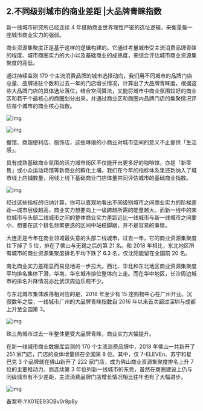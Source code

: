 ## 2.不同级别城市的商业差距 |大品牌青睐指数
新一线城市研究所已经连续 4 年借助商业世界理性严密的选址逻辑，来衡量每一座城市商业实力的强弱。


商业资源集聚度正是基于这样的逻辑构建的。它通过考量城市受主流消费品牌青睐的程度、城市商圈实力的大小以及基础商业的成熟度，来综合评估城市商业资源集聚度的高低。


通过持续监测 170 个主流消费品牌的城市选择动向，我们用不同城市的品牌门店总量、品牌进驻个数和过去一年的门店增长情况，计算出了大品牌青睐度。根据这些大品牌门店的具体选址落位，结合空间算法，又能将城市中商业氛围较好的商业区和若干个最核心的商圈划分出来，并通过商业区和商圈内品牌门店的集聚情况评估每个城市的商业核心指数。


  



![img](https://pic3.zhimg.com/v2-66e1f929d412b4026db52a8f5966707d.webp)

  



![img](https://pic4.zhimg.com/v2-d386a6f8e31c2fc85e5be215f24dd365.webp)

餐馆、商超便利店、服饰店，这些琳琅的小商业对城市空间的意义不止提供「生活感」。


具有成熟基础商业氛围的活力城市街区不仅能开出更多好的咖啡馆，亦是「新零售」或小众运动场馆等新商业的孵化土壤。我们在今年的指标体系里还新纳入了城市线上店铺数量，用线上线下基础商业门店体量共同评估城市的基础商业指数。


![img](https://pic1.zhimg.com/v2-b42201eeaf3326ce868648be661d355d.webp)

经过这些指标的归纳计算，你可以直观地看出不同级别城市之间商业实力的阶梯差距—城市层级越高，商业实力想要向上一级跨越所需的能量越大。而新一线中的末位城市与头部二线城市之间的整体商业实力差距远比一线城市与新一线城市之间要小，想要在这个排名频繁更迭的区间中站稳脚跟，并不是容易的事情。


大连正是今年在商业领域最失意的头部二线城市，过去一年，它的商业资源集聚度往下掉了 5 位，排在了佛山与无锡之后的第 21 名。和 2018 年相比，东北地区所有城市的商业资源集聚度排名平均下跌了 6.3 名，仅沈阳能留在全国前 20 名。


南北商业实力差距显而易见地进一步拉大。西北、华北和东北地区商业资源集聚度平均排名集体下滑，华南、华东城市排位整体向上走。而在华中地区，长沙周边城市的排名升降情况亦比武汉周边乐观不少。


与东北城市集体跌落相对应的是，2018 年至少有 15 座购物中心在广州开业。沉寂数年之后，一线城市广州的大品牌青睐指数自 2016 年以来首次超过深圳与成都上升至全国第 3。


![img](https://pic2.zhimg.com/v2-b9e12ef34443ca402e1b2a3ed3973eb0.webp)

珠三角城市过去一年整体更受大品牌青睐，商业实力大幅提升。


在新一线城市商业数据库监测的 170 个主流消费品牌中，2018 年佛山一共新开了 251 家门店，门店的总体增量排在全国第 8 位。其中，仅 7-ELEVEn、苏宁和星巴克 3 个品牌就在佛山新开了 222 家门店，成为佛山商业资源集聚度排名上升 7 位的主要推动力。而连续第 3 年位列新一线城市的东莞，虽然在商圈建设上仍与同级城市有不少差距，主流消费品牌门店增长情况相比往年也有了大幅进步。


![img](https://pic3.zhimg.com/v2-3f3fd17edbf86b566499382be0ded72a.webp)

  



备案号:YX01EE93OBv0r8p8y

